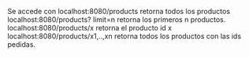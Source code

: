 Se accede con localhost:8080/products retorna todos los productos localhost:8080/products? limit=n retorna los primeros n productos. localhost:8080/products/x retorna el producto id x localhost:8080/products/x1,..,xn retorna todos los productos con las ids pedidas.